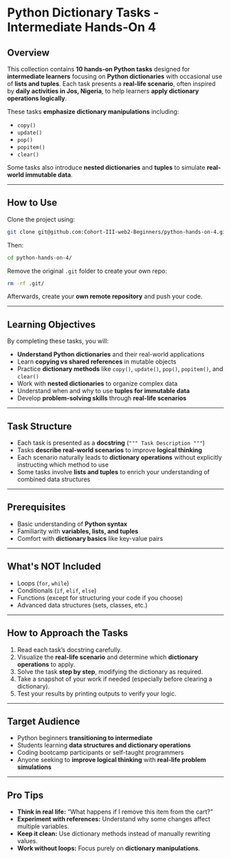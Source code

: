 # Python Dictionary Tasks - Intermediate Hands-On 4

## Overview

This collection contains **10 hands-on Python tasks** designed for **intermediate learners** focusing on **Python dictionaries** with occasional use of **lists and tuples**.
Each task presents a **real-life scenario**, often inspired by **daily activities in Jos, Nigeria**, to help learners **apply dictionary operations logically**.

These tasks **emphasize dictionary manipulations** including:

* `copy()`
* `update()`
* `pop()`
* `popitem()`
* `clear()`

Some tasks also introduce **nested dictionaries** and **tuples** to simulate **real-world immutable data**.

---

## How to Use

Clone the project using:

```bash
git clone git@github.com:Cohort-III-web2-Beginners/python-hands-on-4.git
```

Then:

```bash
cd python-hands-on-4/
```

Remove the original `.git` folder to create your own repo:

```bash
rm -rf .git/
```

Afterwards, create your **own remote repository** and push your code.

---

## Learning Objectives

By completing these tasks, you will:

* **Understand Python dictionaries** and their real-world applications
* Learn **copying vs shared references** in mutable objects
* Practice **dictionary methods** like `copy()`, `update()`, `pop()`, `popitem()`, and `clear()`
* Work with **nested dictionaries** to organize complex data
* Understand when and why to use **tuples for immutable data**
* Develop **problem-solving skills** through **real-life scenarios**

---

## Task Structure

* Each task is presented as a **docstring** (`""" Task Description """`)
* Tasks **describe real-world scenarios** to improve **logical thinking**
* Each scenario naturally leads to **dictionary operations** without explicitly instructing which method to use
* Some tasks involve **lists and tuples** to enrich your understanding of combined data structures

---

## Prerequisites

* Basic understanding of **Python syntax**
* Familiarity with **variables, lists, and tuples**
* Comfort with **dictionary basics** like key-value pairs

---

## What's NOT Included

* Loops (`for`, `while`)
* Conditionals (`if`, `elif`, `else`)
* Functions (except for structuring your code if you choose)
* Advanced data structures (sets, classes, etc.)

---

## How to Approach the Tasks

1. Read each task’s docstring carefully.
2. Visualize the **real-life scenario** and determine which **dictionary operations** to apply.
3. Solve the task **step by step**, modifying the dictionary as required.
4. Take a snapshot of your work if needed (especially before clearing a dictionary).
5. Test your results by printing outputs to verify your logic.

---

## Target Audience

* Python beginners **transitioning to intermediate**
* Students learning **data structures and dictionary operations**
* Coding bootcamp participants or self-taught programmers
* Anyone seeking to **improve logical thinking** with **real-life problem simulations**

---

## Pro Tips

* **Think in real life:** “What happens if I remove this item from the cart?”
* **Experiment with references:** Understand why some changes affect multiple variables.
* **Keep it clean:** Use dictionary methods instead of manually rewriting values.
* **Work without loops:** Focus purely on **dictionary manipulations**.

